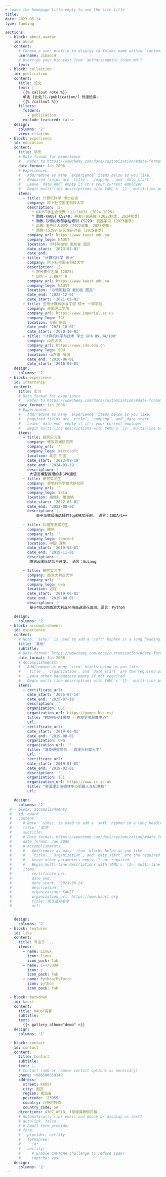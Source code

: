 ```yaml
---
# Leave the homepage title empty to use the site title
title:
date: 2023-05-14
type: landing

sections:
  - block: about.avatar
    id: about
    content:
      # Choose a user profile to display (a folder name within `content/authors/`)
      username: JihaoCH
      # Override your bio text from `authors/admin/_index.md`?
      text:
  - block: collection
    id: publication
    content:
      title: 论文
      text: |-
        {{% callout note %}}
        单击 [此处](./publication/) 快速检索.
        {{% /callout %}}
      filters:
        folders:
          - publication
        exclude_featured: false
    design:
      columns: '2'
      view: citation
  - block: experience
    id: education
    content:
      title: 学历
      # Date format for experience
      #   Refer to https://wowchemy.com/docs/customization/#date-format
      date_format: Jan 2006
      # Experiences.
      #   Add/remove as many `experience` items below as you like.
      #   Required fields are `title`, `company`, and `date_start`.
      #   Leave `date_end` empty if it's your current employer.
      #   Begin multi-line descriptions with YAML's `|2-` multi-line prefix.
      items:
        - title: 计算机科学 博士在读
          company: 阿卜杜拉国王科技大学
          description: |2-
            * KAUST学生会代表 (12/1683) (2024-2025)
            * 助教-KAUST CS240: 并发计算系统 (2022秋季, 2024秋季)
            * 助教-沙特内政部学位培训 CS229: 机器学习 (2023春季)
            * 助教-电子科大暑校 (2022夏季, 2023夏季)
            * 助教-CS398 研究生研讨会 (2025春季)
          company_url: https://www.kaust.edu.sa
          company_logo: KAUST
          location: 沙特阿拉伯 麦加省 图瓦
          date_start: '2023-01-01'
          date_end:
        - title: "计算机科学 硕士"
          company: 阿卜杜拉国王科技大学 
          description: |2-
            * 院长嘉许名单 (2023)
            * GPA = 3.88/4.0
          company_url: https://www.kaust.edu.sa
          company_logo: KAUST
          location: "沙特阿拉伯 麦加省 图瓦"
          date_end: '2022-12-01'
          date_start: '2021-08-01'
        - title: 应用计算科学与工程 硕士 一等学位
          company: 帝国理工学院
          company_url: https://www.imperial.ac.uk
          company_logo: ICL
          location: 英国 伦敦
          date_end: '2021-10-01'
          date_start: '2020-10-01'
        - title: "计算机科学与技术 学士 GPA 89.34/100"
          company: 山东大学 
          company_url: https://www.sdu.edu.cn
          company_logo: SDU
          location: 山东省 威海
          date_end: '2020-06-01'
          date_start: '2016-09-01'
    design:
      columns: '2'
  - block: experience
    id: internship
    content:
      title: 实习
      # Date format for experience
      #   Refer to https://wowchemy.com/docs/customization/#date-format
      date_format: Jan 2006
      # Experiences.
      #   Add/remove as many `experience` items below as you like.
      #   Required fields are `title`, `company`, and `date_start`.
      #   Leave `date_end` empty if it's your current employer.
      #   Begin multi-line descriptions with YAML's `|2-` multi-line prefix.
      items:
        - title: 研究实习生
          company: 微软亚洲研究院
          company_url: ''
          company_logo: microsoft
          location: 北京 中国
          date_start: '2023-09-19'
          date_end: '2024-03-19'
          description: |
           大语言模型推理的多GPU通信
        - title: 研究实习生
          company: 奥地利科学技术研究所
          company_url: ''
          company_logo: ista
          location: 奥地利 维也纳
          date_start: '2022-05-01'
          date_end: '2022-08-01'
          description: |
              基于高效阈值选择的TopK梯度压缩。 语言：CUDA/C++
              
        - title: 后端开发实习生
          company: 腾讯
          company_url: ''
          company_logo: tencent
          location: 中国 深圳
          date_start: '2019-08-01'
          date_end: '2019-11-01'
          description: |
           腾讯云国际站后台开发。 语言：GoLang

        - title: 研究实习生
          company: 西澳大利亚大学
          company_url: ''
          company_logo: uwa
          location: 远程
          date_start: '2019-06-01'
          date_end: '2019-08-01'
          description: |
           基于YOLO的西澳大利亚环海高速浪花监测。语言：Python

    design:
      columns: '2'
  - block: accomplishments
    id: experience
    content:
      # Note: `&shy;` is used to add a 'soft' hyphen in a long heading.
      title: '其他'
      subtitle:
      # Date format: https://wowchemy.com/docs/customization/#date-format
      date_format: Jan 2006
      # Accomplishments.
      #   Add/remove as many `item` blocks below as you like.
      #   `title`, `organization`, and `date_start` are the required parameters.
      #   Leave other parameters empty if not required.
      #   Begin multi-line descriptions with YAML's `|2-` multi-line prefix.
      items:
        - certificate_url:
          date_start: '2025-07-14'
          date_end: '2025-07-18'
          description: ''
          organization: BSC
          organization_url: https://pumps.bsc.es/
          title: "PUMPS+AI暑校 - 巴塞罗那超算中心"
          url: 
        - certificate_url:
          date_start: '2019-06-01'
          date_end: '2019-08-01'
          organization: uwa
          organization_url: ''
          title: "暑期研究项目 - 西澳大利亚大学"
          url: ''
        - certificate_url:
          date_start: '2019-01-01'
          date_end: '2019-02-01'
          description: ''
          organization: ICL
          organization_url: https://www.ic.ac.uk
          title: "帝国理工哈姆林中心机器人与AI寒校"
          url: 

    design:
      columns: '2'
  # - block: accomplishments
  #   id: award
  #   content:
  #     # Note: `&shy;` is used to add a 'soft' hyphen in a long heading.
  #     title: '奖项'
  #     subtitle:
  #     # Date format: https://wowchemy.com/docs/customization/#date-format
  #     date_format: Jan 2006
  #     # Accomplishments.
  #     #   Add/remove as many `item` blocks below as you like.
  #     #   `title`, `organization`, and `date_start` are the required parameters.
  #     #   Leave other parameters empty if not required.
  #     #   Begin multi-line descriptions with YAML's `|2-` multi-line prefix.
  #     items:
  #       - certificate_url:
  #         date_end: ''
  #         date_start: '2023-08-24'
  #         description: ''
  #         organization: KAUST
  #         organization_url: https://www.kaust.org
  #         title: 院长嘉许名单
  #         url: 


    design:
      columns: '2'
  - block: features
    id: like
    content:
      title: 专注于 ...
      items:
        - name: Linux
          icon: linux
          icon_pack: fab
        - name: C++/CUDA
          icon: c
          icon_pack: fab
        - name: Python/PyTorch
          icon: python
          icon_pack: fab

  - block: markdown
    id: kaust
    content:
      title: KAUST剪影
      subtitle: ''
      text: |-
        {{< gallery album="demo" >}}
    design:
      columns: '1'

  - block: contact
    id: contact
    content:
      title: Contact
      subtitle:
      text: |-
      # Contact (add or remove contact options as necessary)
      phone: +966560569149
      address:
        street: KAUST
        city: 图瓦
        region: 麦加省
        postcode: '23955'
        country: 沙特阿拉伯
        country_code: SA
      directions: 4307-WS18, 1号楼海景侧四楼
      # Automatically link email and phone or display as text?
      # autolink: false
      # # Email form provider
      # form:
      #   provider: netlify
      #   formspree:
      #     id:
      #   netlify:
      #     # Enable CAPTCHA challenge to reduce spam?
      #     captcha: yes
    design:
      columns: '2'
---
```

